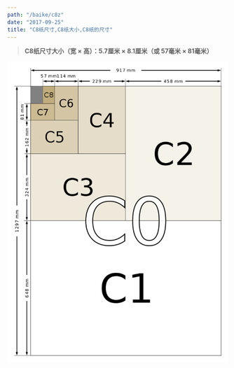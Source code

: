 ```yaml
---
path: "/baike/c8z"
date: "2017-09-25"
title: "C8纸尺寸,C8纸大小,C8纸的尺寸"
---
```


> **C8纸尺寸大小（宽 × 高）：5.7厘米 × 8.1厘米（或 57毫米 × 81毫米）**   
   
![纸的尺寸](/img/c_size_illustration2.png)

